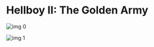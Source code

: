 # Hellboy II: The Golden Army

![img 0](https://i.imgur.com/pxBiGXa.jpg)

![img 1](https://i.imgur.com/rlpZ4HF.jpg)

